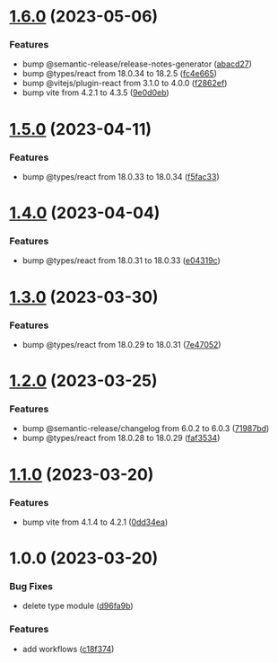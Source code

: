 # [1.6.0](https://github.com/Abdel-Monaam-Aouini/cra-js-to-vite/compare/v1.5.0...v1.6.0) (2023-05-06)


### Features

* bump @semantic-release/release-notes-generator ([abacd27](https://github.com/Abdel-Monaam-Aouini/cra-js-to-vite/commit/abacd27f4212a14e5f818a056a409950bfb1a2b9))
* bump @types/react from 18.0.34 to 18.2.5 ([fc4e665](https://github.com/Abdel-Monaam-Aouini/cra-js-to-vite/commit/fc4e6659693fbe470950a6c0bb993691352cfe2a))
* bump @vitejs/plugin-react from 3.1.0 to 4.0.0 ([f2862ef](https://github.com/Abdel-Monaam-Aouini/cra-js-to-vite/commit/f2862efa7b73f3d5c32dcb37189b383b97a4fa76))
* bump vite from 4.2.1 to 4.3.5 ([9e0d0eb](https://github.com/Abdel-Monaam-Aouini/cra-js-to-vite/commit/9e0d0eb9380806da6de328232352a6281f1ff929))

# [1.5.0](https://github.com/Abdel-Monaam-Aouini/cra-js-to-vite/compare/v1.4.0...v1.5.0) (2023-04-11)


### Features

* bump @types/react from 18.0.33 to 18.0.34 ([f5fac33](https://github.com/Abdel-Monaam-Aouini/cra-js-to-vite/commit/f5fac336c95fe7b6c56c1554c4bf8960469f69ea))

# [1.4.0](https://github.com/Abdel-Monaam-Aouini/cra-js-to-vite/compare/v1.3.0...v1.4.0) (2023-04-04)


### Features

* bump @types/react from 18.0.31 to 18.0.33 ([e04319c](https://github.com/Abdel-Monaam-Aouini/cra-js-to-vite/commit/e04319c16d99a0ca5a373430e1ae29c6a4563af6))

# [1.3.0](https://github.com/Abdel-Monaam-Aouini/cra-js-to-vite/compare/v1.2.0...v1.3.0) (2023-03-30)


### Features

* bump @types/react from 18.0.29 to 18.0.31 ([7e47052](https://github.com/Abdel-Monaam-Aouini/cra-js-to-vite/commit/7e47052ee3c60f3c75240e4be2791d967b2313aa))

# [1.2.0](https://github.com/Abdel-Monaam-Aouini/cra-js-to-vite/compare/v1.1.0...v1.2.0) (2023-03-25)


### Features

* bump @semantic-release/changelog from 6.0.2 to 6.0.3 ([71987bd](https://github.com/Abdel-Monaam-Aouini/cra-js-to-vite/commit/71987bd17855bc8701ac26b9ce21560f3bc08a04))
* bump @types/react from 18.0.28 to 18.0.29 ([faf3534](https://github.com/Abdel-Monaam-Aouini/cra-js-to-vite/commit/faf3534827a077ae12ae1f4e0c1ab1fdb47f0bb9))

# [1.1.0](https://github.com/Abdel-Monaam-Aouini/cra-js-to-vite/compare/v1.0.0...v1.1.0) (2023-03-20)


### Features

* bump vite from 4.1.4 to 4.2.1 ([0dd34ea](https://github.com/Abdel-Monaam-Aouini/cra-js-to-vite/commit/0dd34ea73fc873340a8f40162d5d174e7fa98384))

# 1.0.0 (2023-03-20)


### Bug Fixes

*  delete type module ([d96fa9b](https://github.com/Abdel-Monaam-Aouini/cra-js-to-vite/commit/d96fa9b2e6806bb52755a1961fd6e9e5390434ee))


### Features

* add workflows ([c18f374](https://github.com/Abdel-Monaam-Aouini/cra-js-to-vite/commit/c18f374bd5ec9715bc6f31456690c7ed43216534))
